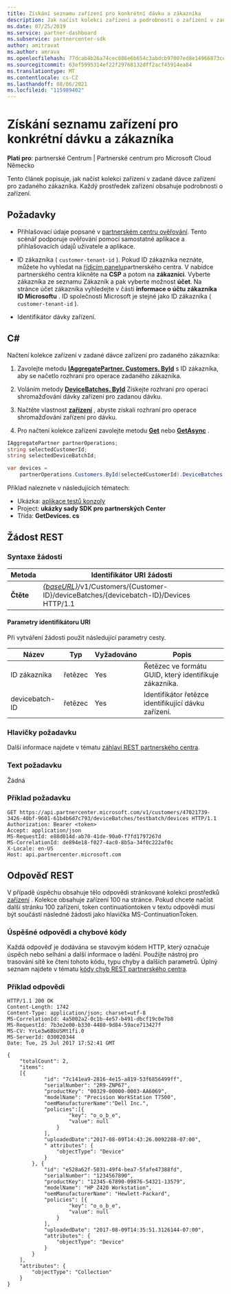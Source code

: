 ```yaml
---
title: Získání seznamu zařízení pro konkrétní dávku a zákazníka
description: Jak načíst kolekci zařízení a podrobností o zařízení v zadané dávce zařízení pro zákazníka.
ms.date: 07/25/2019
ms.service: partner-dashboard
ms.subservice: partnercenter-sdk
author: amitravat
ms.author: amrava
ms.openlocfilehash: 77dcab4b26a74cec886e6b654c3abdcb97007ed8e14966873ce43fdcbc1d2809
ms.sourcegitcommit: 63ef5995314ef22f29768132dff2acf45914ea84
ms.translationtype: MT
ms.contentlocale: cs-CZ
ms.lasthandoff: 08/06/2021
ms.locfileid: "115989402"
---
```

# <a name="get-a-list-of-devices-for-the-specified-batch-and-customer"></a>Získání seznamu zařízení pro konkrétní dávku a zákazníka

**Platí pro**: partnerské Centrum | Partnerské centrum pro Microsoft Cloud Německo

Tento článek popisuje, jak načíst kolekci zařízení v zadané dávce zařízení pro zadaného zákazníka. Každý prostředek zařízení obsahuje podrobnosti o zařízení.

## <a name="prerequisites"></a>Požadavky

- Přihlašovací údaje popsané v [partnerském centru ověřování](partner-center-authentication.md). Tento scénář podporuje ověřování pomocí samostatné aplikace a přihlašovacích údajů uživatele a aplikace.

- ID zákazníka ( `customer-tenant-id` ). Pokud ID zákazníka neznáte, můžete ho vyhledat na [řídicím panelu](https://partner.microsoft.com/dashboard)partnerského centra. V nabídce partnerského centra klikněte na **CSP** a potom na **zákazníci**. Vyberte zákazníka ze seznamu Zákazník a pak vyberte možnost **účet**. Na stránce účet zákazníka vyhledejte v části **informace o účtu zákazníka** **ID Microsoftu** . ID společnosti Microsoft je stejné jako ID zákazníka ( `customer-tenant-id` ).

- Identifikátor dávky zařízení.

## <a name="c"></a>C\#

Načtení kolekce zařízení v zadané dávce zařízení pro zadaného zákazníka:

1. Zavolejte metodu [**IAggregatePartner. Customers. ById**](/dotnet/api/microsoft.store.partnercenter.customers.icustomercollection.byid) s ID zákazníka, aby se načetlo rozhraní pro operace zadaného zákazníka.

2. Voláním metody [**DeviceBatches. ById**](/dotnet/api/microsoft.store.partnercenter.devicesdeployment.idevicesbatchcollection.byid) Získejte rozhraní pro operaci shromažďování dávky zařízení pro zadanou dávku.

3. Načtěte vlastnost [**zařízení**](/dotnet/api/microsoft.store.partnercenter.devicesdeployment.idevicesbatch.devices) , abyste získali rozhraní pro operace shromažďování zařízení pro dávku.

4. Pro načtení kolekce zařízení zavolejte metodu [**Get**](/dotnet/api/microsoft.store.partnercenter.devicesdeployment.idevicecollection.get) nebo [**GetAsync**](/dotnet/api/microsoft.store.partnercenter.devicesdeployment.idevicecollection.getasync) .

``` csharp
IAggregatePartner partnerOperations;
string selectedCustomerId;
string selectedDeviceBatchId;

var devices =
    partnerOperations.Customers.ById(selectedCustomerId).DeviceBatches.ById(selectedDeviceBatchId).Devices.Get();
```

Příklad naleznete v následujících tématech:

- Ukázka: [aplikace testů konzoly](console-test-app.md)
- Project: **ukázky sady SDK pro partnerských Center**
- Třída: **GetDevices. cs**

## <a name="rest-request"></a>Žádost REST

### <a name="request-syntax"></a>Syntaxe žádosti

| Metoda  | Identifikátor URI žádosti                                                                                                            |
|---------|------------------------------------------------------------------------------------------------------------------------|
| **Čtěte** | [*{baseURL}*](partner-center-rest-urls.md)/v1/Customers/{Customer-ID}/deviceBatches/{devicebatch-ID}/Devices HTTP/1.1 |

#### <a name="uri-parameters"></a>Parametry identifikátoru URI

Při vytváření žádosti použít následující parametry cesty.

| Název           | Typ   | Vyžadováno | Popis                                           |
|----------------|--------|----------|-------------------------------------------------------|
| ID zákazníka    | řetězec | Yes      | Řetězec ve formátu GUID, který identifikuje zákazníka. |
| devicebatch-ID | řetězec | Yes      | Identifikátor řetězce identifikující dávku zařízení. |

### <a name="request-headers"></a>Hlavičky požadavku

Další informace najdete v tématu [záhlaví REST partnerského centra](headers.md).

### <a name="request-body"></a>Text požadavku

Žádná

### <a name="request-example"></a>Příklad požadavku

```http
GET https://api.partnercenter.microsoft.com/v1/customers/47021739-3426-40bf-9601-61b4b6d7c793/deviceBatches/testbatch/devices HTTP/1.1
Authorization: Bearer <token>
Accept: application/json
MS-RequestId: e88d014d-ab70-41de-90a0-f7fd1797267d
MS-CorrelationId: de894e18-f027-4ac0-8b5a-34f0c222af0c
X-Locale: en-US
Host: api.partnercenter.microsoft.com
```

## <a name="rest-response"></a>Odpověď REST

V případě úspěchu obsahuje tělo odpovědi stránkované kolekci prostředků [zařízení](device-deployment-resources.md#device) . Kolekce obsahuje zařízení 100 na stránce. Pokud chcete načíst další stránku 100 zařízení, token continuationtoken v textu odpovědi musí být součástí následné žádosti jako hlavička MS-ContinuationToken.

### <a name="response-success-and-error-codes"></a>Úspěšné odpovědi a chybové kódy

Každá odpověď je dodávána se stavovým kódem HTTP, který označuje úspěch nebo selhání a další informace o ladění. Použijte nástroj pro trasování sítě ke čtení tohoto kódu, typu chyby a dalších parametrů. Úplný seznam najdete v tématu [kódy chyb REST partnerského centra](error-codes.md).

### <a name="response-example"></a>Příklad odpovědi

```http
HTTP/1.1 200 OK
Content-Length: 1742
Content-Type: application/json; charset=utf-8
MS-CorrelationId: 4a5002a2-0c1b-4e57-b491-dbcf19c0e7b8
MS-RequestId: 7b3e2e00-b330-4480-9d84-59ace713427f
MS-CV: YrLe3w6BbUSMt1fi.0
MS-ServerId: 030020344
Date: Tue, 25 Jul 2017 17:52:41 GMT

{
    "totalCount": 2,
    "items":
    [{
            "id": "7c141ea9-2816-4e15-a819-53f6856499ff",
            "serialNumber": "2R9-ZNP67",
            "productKey": "00329-00000-0003-AA6069",
            "modelName": "Precision WorkStation T7500",
            "oemManufacturerName":"Dell Inc.",
            "policies":[{
                    "key": "o_o_b_e",
                    "value": null
                }
            ],
            "uploadedDate":"2017-08-09T14:43:26.0092288-07:00",
            " attributes": {
                "objectType": "Device"
            }
        }, {
            "id": "e528a62f-5031-49f4-bea7-5fafe47388fd",
            "serialNumber": "1234567890",
            "productKey": "12345-67890-09876-54321-13579",
            "modelName": "HP Z420 Workstation",
            "oemManufacturerName": "Hewlett-Packard",
            "policies": [{
                    "key": "o_o_b_e",
                    "value": null
                }
            ],
            "uploadedDate": "2017-08-09T14:35:51.3126144-07:00",
            "attributes": {
                "objectType": "Device"
            }
        }
    ],
    "attributes": {
        "objectType": "Collection"
    }
}
```
